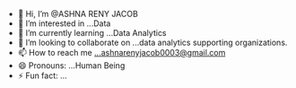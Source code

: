 - 👋 Hi, I’m @ASHNA RENY JACOB
- 👀 I’m interested in ...Data
- 🌱 I’m currently learning ...Data Analytics
- 💞️ I’m looking to collaborate on ...data analytics supporting organizations.
- 📫 How to reach me ...ashnarenyjacob0003@gmail.com
- 😄 Pronouns: ...Human Being
- ⚡ Fun fact: ...

<!---
ASHNARENYJACOB/ASHNARENYJACOB is a ✨ special ✨ repository because its `README.md` (this file) appears on your GitHub profile.
You can click the Preview link to take a look at your changes.
--->
